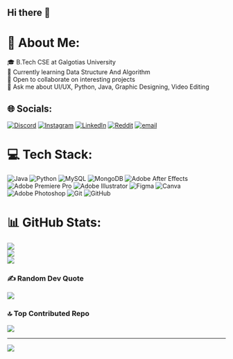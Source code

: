 ## Hi there 👋
# 💫 About Me:
🎓 B.Tech CSE at Galgotias University<br>🌱 Currently learning Data Structure And Algorithm<br>👯 Open to collaborate on interesting projects<br>💬 Ask me about UI/UX, Python, Java, Graphic Designing, Video Editing


## 🌐 Socials:
[![Discord](https://img.shields.io/badge/Discord-%237289DA.svg?logo=discord&logoColor=white)](https://discord.gg/redpandasss1637) [![Instagram](https://img.shields.io/badge/Instagram-%23E4405F.svg?logo=Instagram&logoColor=white)](https://instagram.com/bhuvan.shekhawat) [![LinkedIn](https://img.shields.io/badge/LinkedIn-%230077B5.svg?logo=linkedin&logoColor=white)](https://linkedin.com/in/www.linkedin.com/in/bhuvan-shekhawat-53764927b) [![Reddit](https://img.shields.io/badge/Reddit-%23FF4500.svg?logo=Reddit&logoColor=white)](https://reddit.com/user/u/Acrobatic-Choice375) [![email](https://img.shields.io/badge/Email-D14836?logo=gmail&logoColor=white)](mailto:shekhawatbhuvan2@gmail.com) 

# 💻 Tech Stack:
![Java](https://img.shields.io/badge/java-%23ED8B00.svg?style=flat&logo=openjdk&logoColor=white) ![Python](https://img.shields.io/badge/python-3670A0?style=flat&logo=python&logoColor=ffdd54) ![MySQL](https://img.shields.io/badge/mysql-4479A1.svg?style=flat&logo=mysql&logoColor=white) ![MongoDB](https://img.shields.io/badge/MongoDB-%234ea94b.svg?style=flat&logo=mongodb&logoColor=white) ![Adobe After Effects](https://img.shields.io/badge/Adobe%20After%20Effects-9999FF.svg?style=flat&logo=Adobe%20After%20Effects&logoColor=white) ![Adobe Premiere Pro](https://img.shields.io/badge/Adobe%20Premiere%20Pro-9999FF.svg?style=flat&logo=Adobe%20Premiere%20Pro&logoColor=white) ![Adobe Illustrator](https://img.shields.io/badge/adobe%20illustrator-%23FF9A00.svg?style=flat&logo=adobe%20illustrator&logoColor=white) ![Figma](https://img.shields.io/badge/figma-%23F24E1E.svg?style=flat&logo=figma&logoColor=white) ![Canva](https://img.shields.io/badge/Canva-%2300C4CC.svg?style=flat&logo=Canva&logoColor=white) ![Adobe Photoshop](https://img.shields.io/badge/adobe%20photoshop-%2331A8FF.svg?style=flat&logo=adobe%20photoshop&logoColor=white) ![Git](https://img.shields.io/badge/git-%23F05033.svg?style=flat&logo=git&logoColor=white) ![GitHub](https://img.shields.io/badge/github-%23121011.svg?style=flat&logo=github&logoColor=white)
# 📊 GitHub Stats:
![](https://github-readme-stats.vercel.app/api?username=BhuvanSinghShekhawat&theme=dark&hide_border=false&include_all_commits=true&count_private=true)<br/>
![](https://github-readme-streak-stats.herokuapp.com/?user=BhuvanSinghShekhawat&theme=dark&hide_border=false)<br/>
![](https://github-readme-stats.vercel.app/api/top-langs/?username=BhuvanSinghShekhawat&theme=dark&hide_border=false&include_all_commits=true&count_private=true&layout=compact)

### ✍️ Random Dev Quote
![](https://quotes-github-readme.vercel.app/api?type=horizontal&theme=radical)

### 🔝 Top Contributed Repo
![](https://github-contributor-stats.vercel.app/api?username=BhuvanSinghShekhawat&limit=5&theme=dark&combine_all_yearly_contributions=true)

---
[![](https://visitcount.itsvg.in/api?id=BhuvanSinghShekhawat&icon=0&color=0)](https://visitcount.itsvg.in)

<!-- Proudly created with GPRM ( https://gprm.itsvg.in ) -->
